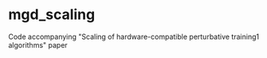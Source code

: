 # mgd_scaling
Code accompanying "Scaling of hardware-compatible perturbative training1 algorithms" paper
